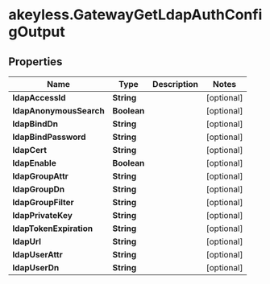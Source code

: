 # akeyless.GatewayGetLdapAuthConfigOutput

## Properties

Name | Type | Description | Notes
------------ | ------------- | ------------- | -------------
**ldapAccessId** | **String** |  | [optional] 
**ldapAnonymousSearch** | **Boolean** |  | [optional] 
**ldapBindDn** | **String** |  | [optional] 
**ldapBindPassword** | **String** |  | [optional] 
**ldapCert** | **String** |  | [optional] 
**ldapEnable** | **Boolean** |  | [optional] 
**ldapGroupAttr** | **String** |  | [optional] 
**ldapGroupDn** | **String** |  | [optional] 
**ldapGroupFilter** | **String** |  | [optional] 
**ldapPrivateKey** | **String** |  | [optional] 
**ldapTokenExpiration** | **String** |  | [optional] 
**ldapUrl** | **String** |  | [optional] 
**ldapUserAttr** | **String** |  | [optional] 
**ldapUserDn** | **String** |  | [optional] 


